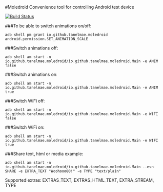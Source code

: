 #Moledroid
Convenience tool for controlling Android test device

[![Build Status](https://travis-ci.org/tanelmae/moledroid.svg?branch=master)](https://travis-ci.org/tanelmae/moledroid)

###To be able to switch animations on/off:
```
adb shell pm grant io.github.tanelmae.moledroid android.permission.SET_ANIMATION_SCALE
```

###Switch animations off:
```
adb shell am start -n io.github.tanelmae.moledroid/io.github.tanelmae.moledroid.Main -e ANIM false
```

###Switch animations on:
```
adb shell am start -n io.github.tanelmae.moledroid/io.github.tanelmae.moledroid.Main -e ANIM true
```

###Switch WiFi off:
```
adb shell am start -n io.github.tanelmae.moledroid/io.github.tanelmae.moledroid.Main -e WIFI false
```

###Switch WiFi on:
```
adb shell am start -n io.github.tanelmae.moledroid/io.github.tanelmae.moledroid.Main -e WIFI true
```

###Share text, html or media example:

```
adb shell am start -n io.github.tanelmae.moledroid/io.github.tanelmae.moledroid.Main --esn SHARE -e EXTRA_TEXT "Woohooo80!" -e TYPE "text/plain"
```
Supported extras: EXTRAS_TEXT, EXTRAS_HTML_TEXT, EXTRA_STREAM, TYPE